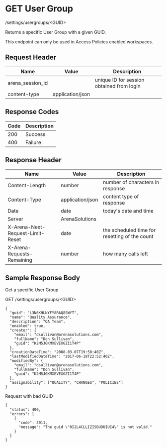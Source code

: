 # GET User Group


/settings/usergroups/&lt;GUID&gt;

Returns a specific User Group with a given GUID.

This endpoint can only be used in Access Policies enabled workspaces.

## Request Header

| Name | Value | Description |
|  --- |  --- |  --- | 
| arena_session_id |   | unique ID for session obtained from login |
| content\-type | application/json |   |

## Response Codes

| Code | Description |
|  --- |  --- | 
| 200 | Success |
| 400 | Failure |

## Response Header

| Name | Value | Description |
|  --- |  --- |  --- | 
| Content\-Length | number | number of characters in response |
| Content\-Type | application/json | content type of response |
| Date | date | today's date and time |
| Server | ArenaSolutions |   |
| X\-Arena\-Next\-Request\-Limit\-Reset  | date | the scheduled time for resetting of the count |
| X\-Arena\-Requests\-Remaining  | number | how many calls left |

## Sample Response Body
Get a specific User Group



GET /settings/usergroups/&lt;GUID&gt;

```
{
  "guid": "L3N6KHLNYFY8RAQ8SWYT",
  "name": "Quality Assurance",
  "description": "QA Team",
  "enabled": true,
  "creator": {
    "email": "dsullivan@arenasolutions.com",
    "fullName": "Don Sullivan",
    "guid": "K2M5JGKMXEVEXGZI1T4P"
  },
  "creationDateTime": "2008-03-07T19:58:40Z",
  "lastModifiedDateTime": "2017-06-18T22:52:40Z",
  "modifiedBy": {
    "email": "dsullivan@arenasolutions.com",
    "fullName": "Don Sullivan",
    "guid": "K2M5JGKMXEVEXGZI1T4P"
  },
  "assignability": ["QUALITY", "CHANGES", "POLICIES"]
}
```
Request with bad GUID

```
{
  "status": 400,
  "errors": [
    {
      "code": 3011,
      "message": "The guid \"0I2L4CLLIZISBUDUIUI4\" is not valid."
    }
  ]
}
```
